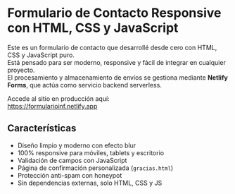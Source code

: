 # Formulario de Contacto Responsive con HTML, CSS y JavaScript

Este es un formulario de contacto que desarrollé desde cero con HTML, CSS y JavaScript puro.  
Está pensado para ser moderno, responsive y fácil de integrar en cualquier proyecto.  
El procesamiento y almacenamiento de envíos se gestiona mediante **Netlify Forms**, que actúa como servicio backend serverless.

Accede al sitio en producción aquí:  
https://formularioinf.netlify.app

## Características

- Diseño limpio y moderno con efecto blur
- 100% responsive para móviles, tablets y escritorio
- Validación de campos con JavaScript
- Página de confirmación personalizada (`gracias.html`)
- Protección anti-spam con honeypot
- Sin dependencias externas, solo HTML, CSS y JS



